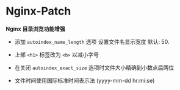 Nginx-Patch
===

**Nginx 目录浏览功能增强**

 - 添加 `autoindex_name_length` 选项 设置文件名显示宽度 默认: 50.

 - 上部 `<h1>` 标签改为 `<b>` 以减小字号

 - 在关闭 `autoindex_exact_size` 选项时文件大小精确到小数点后两位

 - 文件时间使用国际标准时间表示法 (yyyy-mm-dd hr:mi:se)
